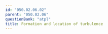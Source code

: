 ```yaml
---
id: "050.02.06.02"
parent: "050.02.06"
questionBank: "atpl"
title: Formation and location of turbulence
---
```


